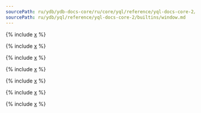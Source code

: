 ```yaml
---
sourcePath: ru/ydb/ydb-docs-core/ru/core/yql/reference/yql-docs-core-2/builtins/window.md
sourcePath: ru/ydb/yql/reference/yql-docs-core-2/builtins/window.md
---
```


{% include [x](_includes/window/intro.md) %}

{% include [x](_includes/window/aggregate.md) %}

{% include [x](_includes/window/row_number.md) %}

{% include [x](_includes/window/lag_lead.md) %}

{% include [x](_includes/window/first_last_value.md) %}

{% include [x](_includes/window/rank_dense.md) %}

{% include [x](_includes/window/session_state.md) %}
